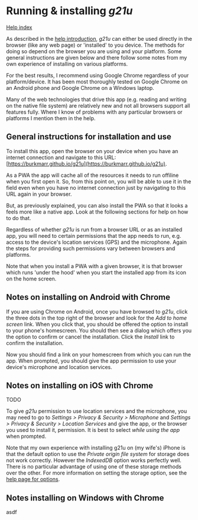 # Running & installing *g21u*

[Help index](/help.html?page=index)

As described in the [help introduction](/help.html?page=intro), *g21u* can either be used directly in the browser (like any web page) or 'installed' to you device. The methods for doing so depend on the browser you are using and your platform. Some general instructions are given below and there follow some notes from my own experience of installing on various platforms. 

For the best results, I recommend using Google Chrome regardless of your platform/device. It has been most thoroughly tested on Google Chrome on an Android phone and Google Chrome on a Windows laptop.

Many of the web technologies that drive this app (e.g. reading and writing on the native file system) are relatively new and not all browsers support all features fully. Where I know of problems with any particular browsers or platforms I mention them in the help.

## General instructions for installation and use
To install this app, open the browser on your device when you have an internet connection and navigate to this URL: [https://burkmarr.github.io/g21u](https://burkmarr.github.io/g21u).

As a PWA the app will cache all of the resources it needs to run offiline when you first open it. So, from this point on, you will be able to use it in the field even when you have no internet connection just by navigating to this URL again in your browser. 

But, as previously explained, you can also install the PWA so that it looks a feels more like a native app. Look at the following sections for help on how to do that.

Regardless of whether *g21u* is run from a browser URL or as an installed app, you will need to certain permissions that the app needs to run, e.g. access to the device's location services (GPS) and the microphone. Again the steps for providing such permissions vary between browsers and platforms.

Note that when you install a PWA with a given browser, it is that browser which runs 'under the hood' when you start the installed app from its icon on the home screen.

## Notes on installing on Android with Chrome
If you are using Chrome on Android, once you have browsed to *g21u*, click the three dots in the top right of the browser and look for the *Add to home screen* link. When you click that, you should be offered the option to install to your phone's homescreen. You should then see a dialog which offers you the option to confirm or cancel the installation. Click the *Install* link to confirm the installation.

Now you should find a link on your homescreen from which you can run the app. When prompted, you should give the app permission to use your device's microphone and location services.

## Notes on installing on iOS with Chrome
TODO

To give *g21u* permission to use location services and the microphone, you may need to go to *Settings > Privacy & Security > Microphone* and *Settings > Privacy & Security > Location Services* and give the app, or the browser you used to install it, permission. It is best to select *while using the app* when prompted.

Note that my own experience with installing g21u on (my wife's) iPhone is that the default option to use the *Private origin file system* for storage does not work correctly. However the *IndexedDB* option works perfectly well. There is no particular advantage of using one of these storage methods over the other. For more information on setting the storage option, see the [help page for options](/help.html?page=options).

## Notes installing on Windows with Chrome
asdf